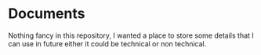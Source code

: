 # Documents

Nothing fancy in this repository, I wanted a place to store some details that I can use in future either it could be technical or non technical.
